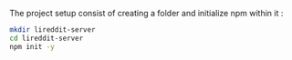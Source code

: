 The project setup consist of creating a folder and initialize npm within it :
```bash
mkdir lireddit-server
cd lireddit-server
npm init -y
```
